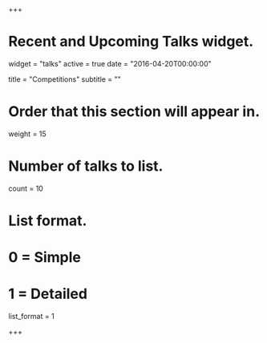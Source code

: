 +++
# Recent and Upcoming Talks widget.
widget = "talks"
active = true
date = "2016-04-20T00:00:00"

title = "Competitions"
subtitle = ""

# Order that this section will appear in.
weight = 15

# Number of talks to list.
count = 10

# List format.
#   0 = Simple
#   1 = Detailed
list_format = 1

+++

